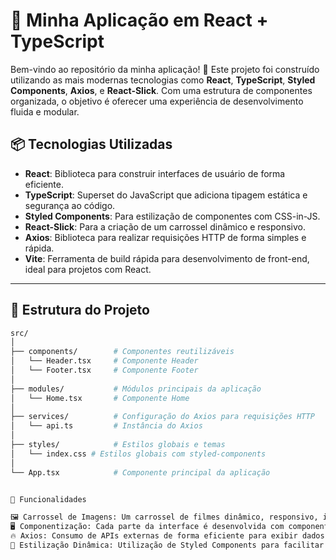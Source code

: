 # 🚀 Minha Aplicação em React + TypeScript

Bem-vindo ao repositório da minha aplicação! 🎉 Este projeto foi construído utilizando as mais modernas tecnologias como **React**, **TypeScript**, **Styled Components**, **Axios**, e **React-Slick**. Com uma estrutura de componentes organizada, o objetivo é oferecer uma experiência de desenvolvimento fluida e modular.

## 📦 Tecnologias Utilizadas

- **React**: Biblioteca para construir interfaces de usuário de forma eficiente.
- **TypeScript**: Superset do JavaScript que adiciona tipagem estática e segurança ao código.
- **Styled Components**: Para estilização de componentes com CSS-in-JS.
- **React-Slick**: Para a criação de um carrossel dinâmico e responsivo.
- **Axios**: Biblioteca para realizar requisições HTTP de forma simples e rápida.
- **Vite**: Ferramenta de build rápida para desenvolvimento de front-end, ideal para projetos com React.

---

## 📁 Estrutura do Projeto

```bash
src/
│
├── components/        # Componentes reutilizáveis
│   └── Header.tsx     # Componente Header
│   └── Footer.tsx     # Componente Footer
│
├── modules/           # Módulos principais da aplicação
│   └── Home.tsx       # Componente Home
│
├── services/          # Configuração do Axios para requisições HTTP
│   └── api.ts         # Instância do Axios
│
├── styles/            # Estilos globais e temas
│   └── index.css # Estilos globais com styled-components
│
└── App.tsx            # Componente principal da aplicação


🌟 Funcionalidades

🖼 Carrossel de Imagens: Um carrossel de filmes dinâmico, responsivo, implementado com React-Slick.
🖥 Componentização: Cada parte da interface é desenvolvida com componentes reutilizáveis.
🔥 Axios: Consumo de APIs externas de forma eficiente para exibir dados dinâmicos.
🎨 Estilização Dinâmica: Utilização de Styled Components para facilitar a personalização e manutenção de estilos.

```
